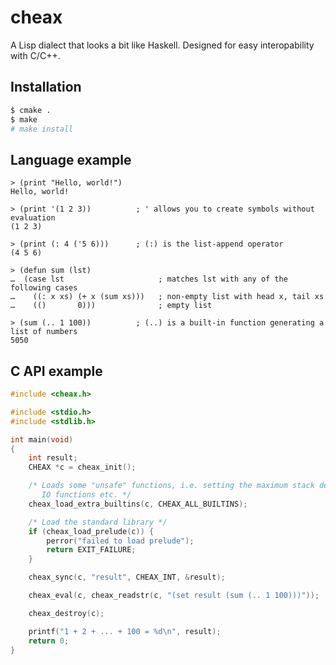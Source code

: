cheax
=====

A Lisp dialect that looks a bit like Haskell. Designed for easy
interopability with C/C++.

Installation
------------

```sh
$ cmake .
$ make
# make install
```

Language example
----------------

```
> (print "Hello, world!")
Hello, world!

> (print '(1 2 3))          ; ' allows you to create symbols without evaluation
(1 2 3)

> (print (: 4 ('5 6)))      ; (:) is the list-append operator
(4 5 6)

> (defun sum (lst)
…  (case lst                     ; matches lst with any of the following cases
…    ((: x xs) (+ x (sum xs)))   ; non-empty list with head x, tail xs
…    (()       0)))              ; empty list

> (sum (.. 1 100))          ; (..) is a built-in function generating a list of numbers
5050
```

C API example
-------------

```C
#include <cheax.h>

#include <stdio.h>
#include <stdlib.h>

int main(void)
{
	int result;
	CHEAX *c = cheax_init();

	/* Loads some "unsafe" functions, i.e. setting the maximum stack depth,
	   IO functions etc. */
	cheax_load_extra_builtins(c, CHEAX_ALL_BUILTINS);

	/* Load the standard library */
	if (cheax_load_prelude(c)) {
		perror("failed to load prelude");
		return EXIT_FAILURE;
	}

	cheax_sync(c, "result", CHEAX_INT, &result);

	cheax_eval(c, cheax_readstr(c, "(set result (sum (.. 1 100)))"));

	cheax_destroy(c);

	printf("1 + 2 + ... + 100 = %d\n", result);
	return 0;
}
```
